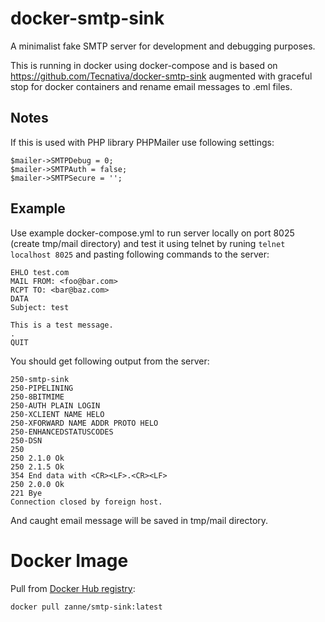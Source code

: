# docker-smtp-sink

A minimalist fake SMTP server for development and debugging purposes.

This is running in docker using docker-compose and is based on https://github.com/Tecnativa/docker-smtp-sink augmented with graceful stop for docker containers and rename email messages to .eml files.

## Notes

If this is used with PHP library PHPMailer use following settings:

```
$mailer->SMTPDebug = 0;
$mailer->SMTPAuth = false;
$mailer->SMTPSecure = '';
```

## Example

Use example docker-compose.yml to run server locally on port 8025 (create tmp/mail directory) and test it using telnet by runing `telnet localhost 8025` and pasting following commands to the server:

```
EHLO test.com
MAIL FROM: <foo@bar.com>
RCPT TO: <bar@baz.com>
DATA
Subject: test

This is a test message.
.
QUIT

```

You should get following output from the server:

```
250-smtp-sink
250-PIPELINING
250-8BITMIME
250-AUTH PLAIN LOGIN
250-XCLIENT NAME HELO
250-XFORWARD NAME ADDR PROTO HELO
250-ENHANCEDSTATUSCODES
250-DSN
250
250 2.1.0 Ok
250 2.1.5 Ok
354 End data with <CR><LF>.<CR><LF>
250 2.0.0 Ok
221 Bye
Connection closed by foreign host.
```

And caught email message will be saved in tmp/mail directory.

# Docker Image

Pull from [Docker Hub registry](https://cloud.docker.com/repository/registry-1.docker.io/zanne/smtp-sink):

`docker pull zanne/smtp-sink:latest`
